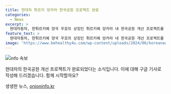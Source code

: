 ```yaml
---
title: 현대차 튀르키 앙카라 한국공원 프로젝트 완료
categories:
  - News
excerpt: >
  현대자동차, 한튀르키예 양국 우호의 상징인 튀르키예 앙카라 내 한국공원 개선 프로젝트를 완료. 2024년 7월 7일, 현대차와 기아가 제공한 사진 속 한국전쟁 참전 기념탑. (사진=현대차·기아 제공)
feature_text: >
  현대자동차, 한튀르키예 양국 우호의 상징인 튀르키예 앙카라 내 한국공원 개선 프로젝트를 완료. 2024년 7월 7일, 현대차와 기아가 제공한 사진 속 한국전쟁 참전 기념탑. (사진=현대차·기아 제공)
image: 'https://www.behealthy4u.com/wp-content/uploads/2024/06/koreanews.jpg'
---
```


<p><img src="https://www.behealthy4u.com/wp-content/uploads/2024/06/koreanews.jpg" alt="info 속보" /></p>

<p>현대차의 한국공원 개선 프로젝트가 완료되었다는 소식입니다. 이에 대해 구글 기사로 작성해 드리겠습니다. 함께 시작할까요?</p>
생생한 뉴스, <a href="https://onioninfo.kr" rel="dofollow">onioninfo.kr</a>


